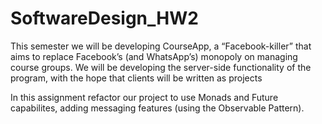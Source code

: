# SoftwareDesign_HW2
This semester we will be developing CourseApp, a “Facebook-killer” that aims to replace Facebook’s (and WhatsApp’s) monopoly on managing course groups. We will be developing the server-side functionality of the program, with the hope that clients will be written as projects

In this assignment refactor our project to use Monads and Future capabilites, adding messaging features (using the Observable Pattern).
